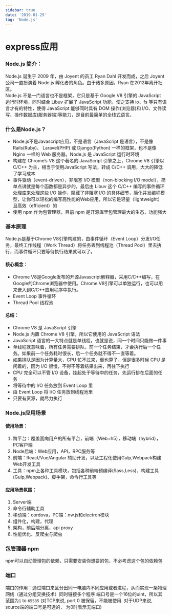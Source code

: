 ```yaml
---
sidebar: true
date: '2019-01-29'
tag: 'Node.js'
---
```

# express应用
### Node.js 简介：
Node.js 诞生于 2009 年，由 Joyent 的员工 Ryan Dahl 开发而成，之后 Joyent 公司一直扮演着 Node.js 孵化者的角色。由于诸多原因，Ryan 在2012年离开社区。  
Node.js 不是一门语言也不是框架，它只是基于 Google V8 引擎的 JavaScript 运行时环境，同时结合 Libuv 扩展了 JavaScript 功能，使之支持 io、fs 等只有语言才有的特性，使得 JavaScript 能够同时具有 DOM 操作(浏览器)和 I/O、文件读写、操作数据库(服务器端)等能力，是目前最简单的全栈式语言。

### 什么是Node.js？
- Node.js不是Javascript应用，不是语言（JavaScript 是语言），不是像 Rails(Ruby)、 Laravel(PHP) 或 Django(Python) 一样的框架，也不是像 Nginx 一样的 Web 服务器。Node.js 是 JavaScript 运行时环境
- 构建在 Chrome’s V8 这个著名的 JavaScript 引擎之上，Chrome V8 引擎以 C/C++ 为主，相当于使用JavaScript 写法，转成 C/C++ 调用，大大的降低了学习成本
- 事件驱动（event-driven），非阻塞 I/O 模型（non-blocking I/O model），简单点讲就是每个函数都是异步的，最后由 Libuv 这个 C/C++ 编写的事件循环处理库来处理这些 I/O 操作，隐藏了非阻塞 I/O 的具体细节，简化并发编程模型，让你可以轻松的编写高性能的Web应用，所以它是轻量（lightweight）且高效（efficient）的
- 使用 npm 作为包管理器，目前 npm 是开源库里包管理最大的生态，功能强大

### 基本原理
Node.js是基于Chrome V8引擎构建的，由事件循环（Event Loop）分发I/O任务，最终工作线程（Work Thread）将任务丢到线程池（Thread Pool）里去执行，而事件循环只要等待执行结果就可以了。

#### 核心概念：
- Chrome V8是Google发布的开源Javascript解释器，采用C/C++编写，在Google的Chrome浏览器中使用。Chrome V8引擎可以单独运行，也可以用来嵌入到C/C++应用程序中执行。
- Event Loop 事件循环
- Thread Pool 线程池

#### 总结：
- Chrome V8 是 JavaScript 引擎
- Node.js 内置 Chrome V8 引擎，所以它使用的 JavaScript 语法
- JavaScript 语言的一大特点就是单线程，也就是说，同一个时间只能做一件事
- 单线程就意味着，所有任务需要排队，前一个任务结束，才会执行后一个任务。如果前一个任务耗时很长，后一个任务就不得不一直等着。
- 如果排队是因为计算量大，CPU 忙不过来，倒也算了，但是很多时候 CPU 是闲着的，因为 I/O 很慢，不得不等着结果出来，再往下执行
- CPU 完全可以不管 I/O 设备，挂起处于等待中的任务，先运行排在后面的任务
- 将等待中的 I/O 任务放到 Event Loop 里
- 由 Event Loop 将 I/O 任务放到线程池里
- 只要有资源，就尽力执行

### Node.js应用场景
#### 使用场景：
1. 跨平台：覆盖面向用户的所有平台，前端（Web+h5），移动端（hybrid），PC客户端
2. Node后端：Web应用，API，RPC服务等
3. 前端：React/Vue/Angular 辅助开发，以及工程化使用Gulp,Webpack构建Web开发工具
4. 工具：npm上各种工具模块，包括各种前端预编译(Sass,Less)、构建工具(Gulp,Webpack)、脚手架，命令行工具等

#### 应用场景氛围：
1. Server端
2. 命令行辅助工具
3. 移动端：cordova，PC端：nw.js和electron模块
4. 组件化，构建，代理
5. 架构，前后端分离，api proxy
6. 性能优化、反爬虫与爬虫


### 包管理器 npm
npm可以自动管理包的依赖，只需要安装你想要的包，不必考虑这个包的依赖包

### 端口
端口的作用：通过端口来区分出同一电脑内不同应用或者进程，从而实现一条物理网线（通过分组交换技术）同时链接多个程序
端口号是一个16位的uint，所以其范围为`1` to `65535` (对TCP来说, port 0 被保留，不能被使用. 对于UDP来说, source端的端口号是可选的， 为0时表示无端口)

